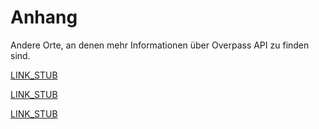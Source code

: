 Anhang
======

Andere Orte, an denen mehr Informationen über Overpass API zu finden sind.

[LINK_STUB](links.md)

[LINK_STUB](errors.md)

[LINK_STUB](setup.md)
